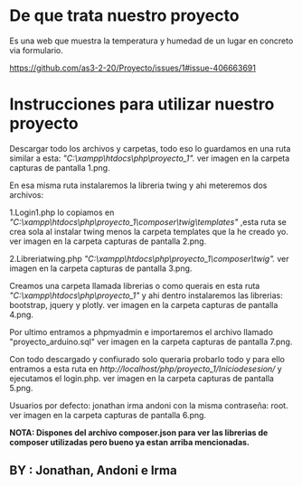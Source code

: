 # De que trata nuestro proyecto

Es una web que muestra la temperatura y humedad de un lugar en concreto via formulario.

https://github.com/as3-2-20/Proyecto/issues/1#issue-406663691

# Instrucciones para utilizar nuestro proyecto 

Descargar todo los archivos y carpetas, todo eso lo guardamos en una ruta similar a esta: *"C:\xampp\htdocs\php\proyecto_1".*
ver imagen en la carpeta capturas de pantalla 1.png.

En esa misma ruta instalaremos la libreria twing y ahi meteremos dos archivos:

  1.Login1.php lo copiamos en *"C:\xampp\htdocs\php\proyecto_1\composer\twig\templates"* ,esta ruta se crea sola al instalar twing menos la   carpeta templates que la he creado yo.
  ver imagen en la carpeta capturas de pantalla 2.png.
  
  2.Libreriatwing.php *"C:\xampp\htdocs\php\proyecto_1\composer\twig".*
  ver imagen en la carpeta capturas de pantalla 3.png.
  
Creamos una carpeta llamada librerias o como querais en esta ruta *"C:\xampp\htdocs\php\proyecto_1"* y ahi dentro instalaremos las librerias: bootstrap, jquery y plotly.
ver imagen en la carpeta capturas de pantalla 4.png.

Por ultimo entramos a phpmyadmin e importaremos el archivo llamado "proyecto_arduino.sql"
ver imagen en la carpeta capturas de pantalla 7.png.

Con todo descargado y confiurado solo queraria probarlo todo y para ello entramos a esta ruta en *http://localhost/php/proyecto_1/Iniciodesesion/* y ejecutamos el login.php.
ver imagen en la carpeta capturas de pantalla 5.png.

Usuarios por defecto:
jonathan
irma
andoni
con la misma contraseña: root.
ver imagen en la carpeta capturas de pantalla 6.png.

**NOTA: Dispones del archivo composer.json para ver las librerias de composer utilizadas pero bueno ya estan arriba mencionadas.**
## BY : Jonathan, Andoni e Irma
